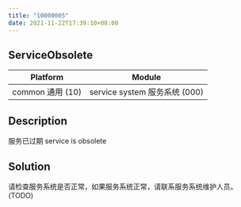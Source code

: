 ```yaml
---
title: "10000005"
date: 2021-11-22T17:39:10+08:00
---
```

## ServiceObsolete
| Platform                   | Module
|----------------------------|----------|
| common 通用 (10) | service system 服务系统 (000) |

## Description
服务已过期 service is obsolete

## Solution
请检查服务系统是否正常，如果服务系统正常，请联系服务系统维护人员。(TODO)